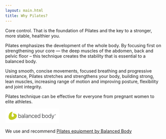 ```yaml
---
layout: main.html
title: Why Pilates?
---
```

Core control. That is the foundation of Pilates and the key to a stronger, more stable, healthier you.

Pilates emphasizes the development of the whole body. By focusing first on strengthening your core — the deep muscles of the abdomen, back and pelvic floor – this technique creates the stability that is essential to a balanced body.

Using smooth, concise movements, focused breathing and progressive resistance, Pilates stretches and strengthens your body, building strong, lean muscles, increasing range of motion and improving posture, flexibility and joint integrity.

Pilates technique can be effective for everyone from pregnant women to elite athletes.

[![Balanced Body](images/Balanced-Body-logo.gif)](http://www.pilates.com)

We use and recommend [Pilates equipment by Balanced Body](http://www.pilates.com)
